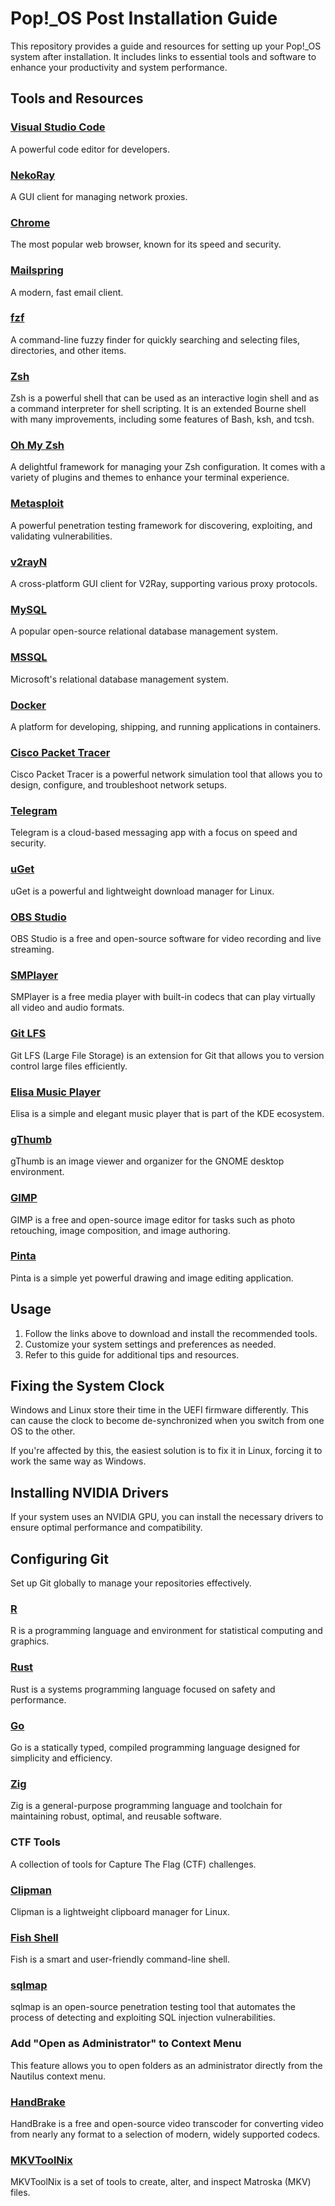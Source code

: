 # Pop!_OS Post Installation Guide

This repository provides a guide and resources for setting up your Pop!_OS system after installation. It includes links to essential tools and software to enhance your productivity and system performance.

## Tools and Resources

### [Visual Studio Code](https://code.visualstudio.com/Download)

A powerful code editor for developers.

### [NekoRay](https://en.nekoray.org/download/)

A GUI client for managing network proxies.

### [Chrome](https://www.google.com/chrome/)

The most popular web browser, known for its speed and security.

### [Mailspring](https://getmailspring.com/)

A modern, fast email client.

### [fzf](https://github.com/junegunn/fzf)

A command-line fuzzy finder for quickly searching and selecting files, directories, and other items.

### [Zsh](https://www.zsh.org/)

Zsh is a powerful shell that can be used as an interactive login shell and as a command interpreter for shell scripting. It is an extended Bourne shell with many improvements, including some features of Bash, ksh, and tcsh.  

### [Oh My Zsh](https://ohmyz.sh/)

A delightful framework for managing your Zsh configuration. It comes with a variety of plugins and themes to enhance your terminal experience.

### [Metasploit](https://www.metasploit.com/)

A powerful penetration testing framework for discovering, exploiting, and validating vulnerabilities.

### [v2rayN](https://github.com/2dust/v2rayN)

A cross-platform GUI client for V2Ray, supporting various proxy protocols.

### [MySQL](https://www.mysql.com/)

A popular open-source relational database management system.

### [MSSQL](https://www.microsoft.com/en-us/sql-server)

Microsoft's relational database management system.

### [Docker](https://www.docker.com/)

A platform for developing, shipping, and running applications in containers.

### [Cisco Packet Tracer](https://www.netacad.com/)

Cisco Packet Tracer is a powerful network simulation tool that allows you to design, configure, and troubleshoot network setups.

### [Telegram](https://desktop.telegram.org/)

Telegram is a cloud-based messaging app with a focus on speed and security.

### [uGet](https://ugetdm.com/)

uGet is a powerful and lightweight download manager for Linux.

### [OBS Studio](https://obsproject.com/)

OBS Studio is a free and open-source software for video recording and live streaming.

### [SMPlayer](https://www.smplayer.info/)

SMPlayer is a free media player with built-in codecs that can play virtually all video and audio formats.

### [Git LFS](https://git-lfs.com/)

Git LFS (Large File Storage) is an extension for Git that allows you to version control large files efficiently.

### [Elisa Music Player](https://apps.kde.org/elisa/)

Elisa is a simple and elegant music player that is part of the KDE ecosystem.

### [gThumb](https://wiki.gnome.org/Apps/gthumb)

gThumb is an image viewer and organizer for the GNOME desktop environment.

### [GIMP](https://www.gimp.org/)

GIMP is a free and open-source image editor for tasks such as photo retouching, image composition, and image authoring.

### [Pinta](https://pinta-project.com/)

Pinta is a simple yet powerful drawing and image editing application.

## Usage

1. Follow the links above to download and install the recommended tools.
2. Customize your system settings and preferences as needed.
3. Refer to this guide for additional tips and resources.

## Fixing the System Clock

Windows and Linux store their time in the UEFI firmware differently. This can cause the clock to become de-synchronized when you switch from one OS to the other.

If you're affected by this, the easiest solution is to fix it in Linux, forcing it to work the same way as Windows.

## Installing NVIDIA Drivers

If your system uses an NVIDIA GPU, you can install the necessary drivers to ensure optimal performance and compatibility.

## Configuring Git

Set up Git globally to manage your repositories effectively.

### [R](https://www.r-project.org/)

R is a programming language and environment for statistical computing and graphics.

### [Rust](https://www.rust-lang.org/)

Rust is a systems programming language focused on safety and performance.

### [Go](https://go.dev/)

Go is a statically typed, compiled programming language designed for simplicity and efficiency.

### [Zig](https://ziglang.org/)

Zig is a general-purpose programming language and toolchain for maintaining robust, optimal, and reusable software.

### CTF Tools

A collection of tools for Capture The Flag (CTF) challenges.

### [Clipman](https://github.com/cdown/clipman)

Clipman is a lightweight clipboard manager for Linux.

### [Fish Shell](https://fishshell.com/)

Fish is a smart and user-friendly command-line shell.

### [sqlmap](https://sqlmap.org/)

sqlmap is an open-source penetration testing tool that automates the process of detecting and exploiting SQL injection vulnerabilities.

### Add "Open as Administrator" to Context Menu

This feature allows you to open folders as an administrator directly from the Nautilus context menu.

### [HandBrake](https://handbrake.fr/)

HandBrake is a free and open-source video transcoder for converting video from nearly any format to a selection of modern, widely supported codecs.

### [MKVToolNix](https://mkvtoolnix.download/)

MKVToolNix is a set of tools to create, alter, and inspect Matroska (MKV) files.
